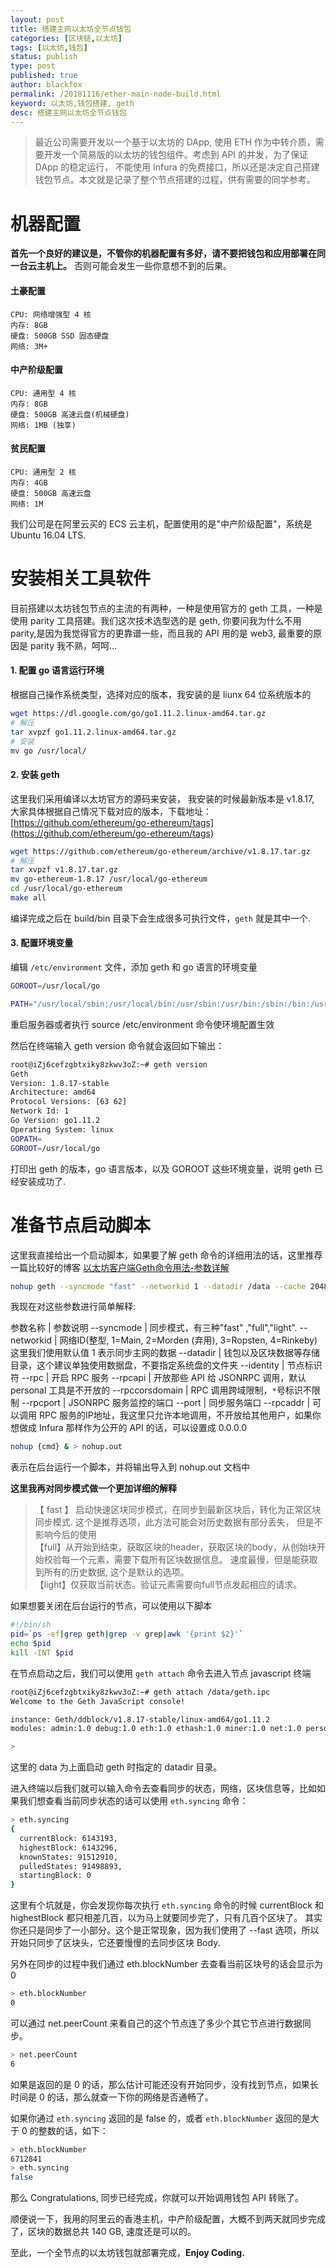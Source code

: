 ```yaml
---
layout: post
title: 搭建主网以太坊全节点钱包
categories: [区块链,以太坊]
tags: [以太坊,钱包]
status: publish
type: post
published: true
author: blackfox
permalink: /20181116/ether-main-node-build.html
keyword: 以太坊,钱包搭建, geth
desc: 搭建主网以太坊全节点钱包
---
```


> 最近公司需要开发以一个基于以太坊的 DApp, 使用 ETH 作为中转介质，需要开发一个简易版的以太坊的钱包组件。考虑到 API 的并发，为了保证 DApp 的稳定运行，
不能使用 Infura 的免费接口，所以还是决定自己搭建钱包节点。本文就是记录了整个节点搭建的过程，供有需要的同学参考。

# 机器配置
__首先一个良好的建议是，不管你的机器配置有多好，请不要把钱包和应用部署在同一台云主机上。__ 否则可能会发生一些你意想不到的后果。

#### 土豪配置

```
CPU: 网络增强型 4 核
内存: 8GB
硬盘: 500GB SSD 固态硬盘
网络: 3M+
```

#### 中产阶级配置

```
CPU: 通用型 4 核
内存: 8GB
硬盘: 500GB 高速云盘(机械硬盘)
网络: 1MB (独享)
```

#### 贫民配置

```
CPU: 通用型 2 核
内存: 4GB
硬盘: 500GB 高速云盘
网络: 1M
```

我们公司是在阿里云买的 ECS 云主机，配置使用的是"中产阶级配置"，系统是 Ubuntu 16.04 LTS.

# 安装相关工具软件
目前搭建以太坊钱包节点的主流的有两种，一种是使用官方的 geth 工具，一种是使用 parity 工具搭建。我们这次技术选型选的是 geth, 你要问我为什么不用 parity,是因为我觉得官方的更靠谱一些，而且我的 API 用的是 web3, 最重要的原因是 parity 我不熟，呵呵...


#### 1. 配置 go 语言运行环境
根据自己操作系统类型，选择对应的版本，我安装的是 liunx 64 位系统版本的
```bash
wget https://dl.google.com/go/go1.11.2.linux-amd64.tar.gz
# 解压
tar xvpzf go1.11.2.linux-amd64.tar.gz 
# 安装
mv go /usr/local/ 
```
#### 2. 安装 geth
这里我们采用编译以太坊官方的源码来安装，
我安装的时候最新版本是 v1.8.17, 大家具体根据自己情况下载对应的版本，下载地址：[https://github.com/ethereum/go-ethereum/tags](https://github.com/ethereum/go-ethereum/tags)

```bash
wget https://github.com/ethereum/go-ethereum/archive/v1.8.17.tar.gz
# 解压
tar xvpzf v1.8.17.tar.gz 
mv go-ethereum-1.8.17 /usr/local/go-ethereum
cd /usr/local/go-ethereum
make all
```
编译完成之后在 build/bin 目录下会生成很多可执行文件，<code class="scode">geth</code> 就是其中一个.

#### 3. 配置环境变量

编辑 `/etc/environment` 文件，添加 geth 和 go 语言的环境变量

```bash
GOROOT=/usr/local/go

PATH="/usr/local/sbin:/usr/local/bin:/usr/sbin:/usr/bin:/sbin:/bin:/usr/games:/usr/local/games:/usr/local/go/bin:/usr/local/go-ethereum/build/bin"
```

重启服务器或者执行 source /etc/environment 命令使环境配置生效

然后在终端输入 geth version 命令就会返回如下输出：

```bash
root@iZj6cefzgbtxiky8zkwv3oZ:~# geth version
Geth
Version: 1.8.17-stable
Architecture: amd64
Protocol Versions: [63 62]
Network Id: 1
Go Version: go1.11.2
Operating System: linux
GOPATH=
GOROOT=/usr/local/go
```

打印出 geth 的版本，go 语言版本，以及 GOROOT 这些环境变量，说明 geth 已经安装成功了.

# 准备节点启动脚本

这里我直接给出一个启动脚本，如果要了解 geth 命令的详细用法的话，这里推荐一篇比较好的博客
 [以太坊客户端Geth命令用法-参数详解](https://learnblockchain.cn/2017/11/29/geth_cmd_options/)

```bash
nohup geth --syncmode "fast" --networkid 1 --datadir /data --cache 2048 --identity "ddblock" --rpc --rpcapi "db,eth,net,web3" --rpccorsdomain "*" --rpcport 8545 --port 30303 --rpcaddr 127.0.0.1  & > nohup.out
```

我现在对这些参数进行简单解释:

参数名称 | 参数说明
--syncmode | 同步模式，有三种"fast" ,"full","light".
--networkid | 网络ID(整型, 1=Main, 2=Morden (弃用), 3=Ropsten, 4=Rinkeby) 这里我们使用默认值 1 表示同步主网的数据
--datadir | 钱包以及区块数据等存储目录，这个建议单独使用数据盘，不要指定系统盘的文件夹
--identity | 节点标识符
--rpc | 开启 RPC 服务
--rpcapi | 开放那些 API 给 JSONRPC 调用，默认 personal 工具是不开放的
--rpccorsdomain | RPC 调用跨域限制，`*`号标识不限制
--rpcport | JSONRPC 服务监控的端口
--port | 同步服务端口
--rpcaddr | 可以调用 RPC 服务的IP地址，我这里只允许本地调用，不开放给其他用户，如果你想做成 Infura 那样作为公开的 API 的话，可以设置成 0.0.0.0

```bash
nohup {cmd} & > nohup.out 
```
表示在后台运行一个脚本，并将输出导入到 nohup.out 文档中

__这里我再对同步模式做一个更加详细的解释__

> 【 fast 】 启动快速区块同步模式，在同步到最新区块后，转化为正常区块同步模式. 这个是推荐选项，此方法可能会对历史数据有部分丢失，
但是不影响今后的使用 <br />
【full】从开始到结束，获取区块的header，获取区块的body，从创始块开始校验每一个元素，需要下载所有区块数据信息。
速度最慢，但是能获取到所有的历史数据, 这个是默认的选项。<br />
【light】仅获取当前状态。验证元素需要向full节点发起相应的请求。

如果想要关闭在后台运行的节点，可以使用以下脚本

```bash
#!/bin/sh
pid=`ps -ef|grep geth|grep -v grep|awk '{print $2}'`
echo $pid
kill -INT $pid
```

在节点启动之后，我们可以使用 `geth attach` 命令去进入节点 javascript 终端

```bash
root@iZj6cefzgbtxiky8zkwv3oZ:~# geth attach /data/geth.ipc 
Welcome to the Geth JavaScript console!

instance: Geth/ddblock/v1.8.17-stable/linux-amd64/go1.11.2
modules: admin:1.0 debug:1.0 eth:1.0 ethash:1.0 miner:1.0 net:1.0 personal:1.0 rpc:1.0 txpool:1.0 web3:1.0

>
```

这里的 data 为上面启动 geth 时指定的 datadir 目录。

进入终端以后我们就可以输入命令去查看同步的状态，网络，区块信息等，比如如果我们想查看当前同步状态的话可以使用 `eth.syncing` 命令：

```bash
> eth.syncing
{
  currentBlock: 6143193,
  highestBlock: 6143296,
  knownStates: 91512910,
  pulledStates: 91498893,
  startingBlock: 0
}
```

这里有个坑就是，你会发现你每次执行 `eth.syncing` 命令的时候 currentBlock 和 highestBlock 都只相差几百，以为马上就要同步完了，只有几百个区块了。
其实你还只是同步了一小部分。这个是正常现象，因为我们使用了 --fast 选项，所以开始只同步了区块头，它还要慢慢的去同步区块 Body.

另外在同步的过程中我们通过 eth.blockNumber 去查看当前区块号的话会显示为 0

```bash
> eth.blockNumber
0
```

可以通过 net.peerCount 来看自己的这个节点连了多少个其它节点进行数据同步。

```bash
> net.peerCount
6
```
如果是返回的是 0 的话，那么估计可能还没有开始同步，没有找到节点，如果长时间是 0 的话，那么就查一下你的网络是否通畅了。

如果你通过 `eth.syncing` 返回的是 false 的，或者 `eth.blockNumber` 返回的是大于 0  的整数的话，如下：

```bash
> eth.blockNumber
6712841
> eth.syncing
false
```

那么 Congratulations, 同步已经完成，你就可以开始调用钱包 API 转账了。

顺便说一下，我用的阿里云的香港主机，中产阶级配置，大概不到两天就同步完成了，区块的数据总共 140 GB, 速度还是可以的。

至此，一个全节点的以太坊钱包就部署完成，__Enjoy Coding.__


